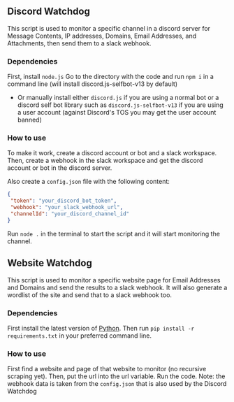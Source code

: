 ## Discord Watchdog
 This script is used to monitor a specific channel in a discord server for Message Contents, IP addresses, Domains, Email Addresses, and Attachments, then send them to a slack webhook.
### Dependencies
 First, install `node.js`
 Go to the directory with the code and run `npm i` in a command line (will install discord.js-selfbot-v13 by default)
 * Or manually install either `discord.js` if you are using a normal bot or a discord self bot library such as `discord.js-selfbot-v13` if you are using a user account (against Discord's TOS you may get the user account banned)
### How to use
 To make it work, create a discord account or bot and a slack workspace.
 Then, create a webhook in the slack workspace and get the discord account or bot in the discord server.

 Also create a `config.json` file with the following content:
 ```json
 {
  "token": "your_discord_bot_token",
  "webhook": "your_slack_webhook_url",
  "channelId": "your_discord_channel_id"
 }
 ```

 Run `node .` in the terminal to start the script and it will start monitoring the channel.

 ## Website Watchdog
 This script is used to monitor a specific website page for Email Addresses and Domains and send the results to a slack webhook. It will also generate a wordlist of the site and send that to a slack webhook too.
 ### Dependencies
 First install the latest version of [Python](https://www.python.org/).
 Then run `pip install -r requirements.txt` in your preferred command line.
 ### How to use
 First find a website and page of that website to monitor (no recursive scraping yet).
 Then, put the url into the url variable.
 Run the code.
 Note: the webhook data is taken from the `config.json` that is also used by the Discord Watchdog